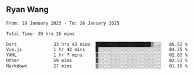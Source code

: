 ## Ryan Wang

<!--START_SECTION:waka-->

```txt
From: 19 January 2025 - To: 26 January 2025

Total Time: 39 hrs 26 mins

Dart              33 hrs 43 mins  █████████████████████▒░░░   85.52 %
Vue.js            1 hr 42 mins    █░░░░░░░░░░░░░░░░░░░░░░░░   04.35 %
YAML              1 hr 7 mins     ▓░░░░░░░░░░░░░░░░░░░░░░░░   02.85 %
Other             59 mins         ▓░░░░░░░░░░░░░░░░░░░░░░░░   02.53 %
Markdown          27 mins         ▒░░░░░░░░░░░░░░░░░░░░░░░░   01.18 %
```

<!--END_SECTION:waka-->

